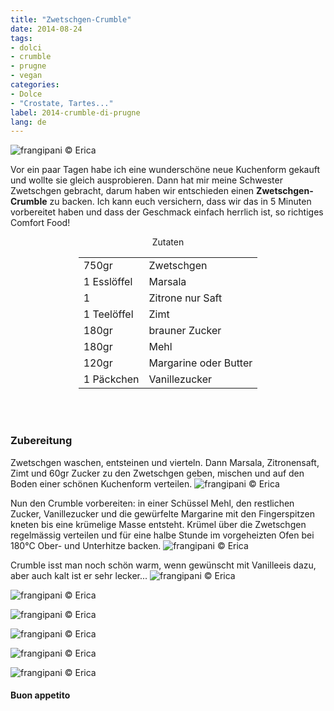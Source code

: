 ```yaml
---
title: "Zwetschgen-Crumble"
date: 2014-08-24
tags:
- dolci
- crumble
- prugne
- vegan
categories:
- Dolce
- "Crostate, Tartes..."
label: 2014-crumble-di-prugne
lang: de
---
```

![](../2014-08-24-crumble-di-prugne/header.jpeg "frangipani © Erica")

Vor ein paar Tagen habe ich eine wunderschöne neue Kuchenform gekauft und wollte sie gleich ausprobieren. Dann hat mir meine Schwester Zwetschgen gebracht, darum haben wir entschieden einen **Zwetschgen-Crumble** zu backen. Ich kann euch versichern, dass wir das in 5 Minuten vorbereitet haben und dass der Geschmack einfach herrlich ist, so richtiges Comfort Food!


<div id="wrapper" style="text-align: center">
  <div id="yourdiv" style="display: inline-block;">
    <div class="ingredients" itemscope itemtype="http://schema.org/Recipe">
      <span itemprop="name" style="display:none;">Zwetschgen-Crumble</span>
      <span itemprop="recipeCategory" style="display:none;">Süsses</span>
      <img itemprop="image" style="display:none;" class="ignore-gallery-item" src="../2014-08-24-crumble-di-prugne/header.jpeg"/>
      <span itemprop="author" style="display:none;">Erica Raiano</span>
      <span itemprop="description" style="display:none;">Zwetschgen-Crumble, richtiges Comfort Food!</span>
      <div class="ingredients-title">Zutaten</div>
      <table>
        <tbody>
          <tr itemprop="recipeIngredient">
            <td>750gr</td>
            <td>Zwetschgen</td>
          </tr>
          <tr itemprop="recipeIngredient">
            <td>1 Esslöffel</td>
            <td>Marsala</td>
          </tr>
          <tr itemprop="recipeIngredient">
            <td>1</td>
            <td>Zitrone nur Saft</td>
          </tr>
          <tr itemprop="recipeIngredient">
            <td>1 Teelöffel</td>
            <td>Zimt</td>
          </tr>
          <tr itemprop="recipeIngredient">
            <td>180gr</td>
            <td>brauner Zucker</td>
          </tr>
          <tr itemprop="recipeIngredient">
            <td>180gr</td>
            <td>Mehl</td>
          </tr>
          <tr itemprop="recipeIngredient">
            <td>120gr</td>
            <td>Margarine oder Butter</td>
          </tr>
          <tr itemprop="recipeIngredient">
            <td>1 Päckchen</td>
            <td>Vanillezucker</td>
          </tr>
        </tbody>
      </table>
      <br></br>
    </div>
  </div>
</div>


<h3>
  <font color="grey">
    <i class="fa fa-cogs"></i>
  </font> Zubereitung
</h3>

Zwetschgen waschen, entsteinen und vierteln. Dann Marsala, Zitronensaft, Zimt und 60gr Zucker zu den Zwetschgen geben, mischen und auf den Boden einer schönen Kuchenform verteilen.
![](../2014-08-24-crumble-di-prugne/prugne.jpeg "frangipani © Erica")

Nun den Crumble vorbereiten: in einer Schüssel Mehl, den restlichen Zucker, Vanillezucker und die gewürfelte Margarine mit den Fingerspitzen kneten bis eine krümelige Masse entsteht. Krümel über die Zwetschgen regelmässig verteilen und für eine halbe Stunde im vorgeheizten Ofen bei 180°C Ober- und Unterhitze backen.
![](../2014-08-24-crumble-di-prugne/teglia.jpeg "frangipani © Erica")

Crumble isst man noch schön warm, wenn gewünscht mit Vanilleeis dazu, aber auch kalt ist er sehr lecker...
![](../2014-08-24-crumble-di-prugne/risultato1.jpeg "frangipani © Erica")

![](../2014-08-24-crumble-di-prugne/risultato2.jpeg "frangipani © Erica")

![](../2014-08-24-crumble-di-prugne/risultato3.jpeg "frangipani © Erica")

![](../2014-08-24-crumble-di-prugne/risultato4.jpeg "frangipani © Erica")

![](../2014-08-24-crumble-di-prugne/risultato5.jpeg "frangipani © Erica")

![](../2014-08-24-crumble-di-prugne/risultato6.jpeg "frangipani © Erica")

<h4>Buon appetito
  <font color="red">
    <i class="fa fa-smile-o"></i>
  </font>
</h4>